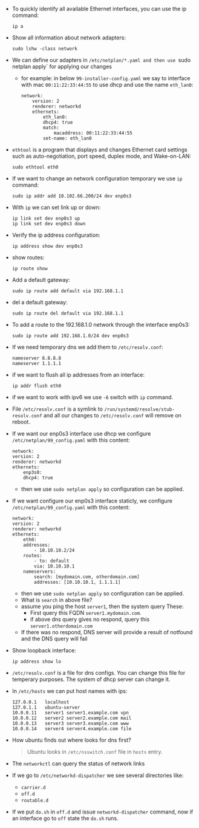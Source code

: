 * To quickly identify all available Ethernet interfaces, you can use the ip command:
	```
	ip a
	```

* Show all information about network adapters:
	```
	sudo lshw -class network
	```

* We can define our adapters in `/etc/netplan/*.yaml and then use `sudo netplan apply` 
for applying our changes
  - for example: in below `99-installer-config.yaml` we say to interface with mac
   `00:11:22:33:44:55` to use dhcp and use the name `eth_lan0`:

	```
	network:
		version: 2
		renderer: networkd
		ethernets:
			eth_lan0:
			dhcp4: true
			match:
				macaddress: 00:11:22:33:44:55
			set-name: eth_lan0
	``` 

* `ethtool` is a program that displays and changes Ethernet card settings such as 
auto-negotiation, port speed, duplex mode, and Wake-on-LAN:
	```
	sudo ethtool eth0
	```

* If we want to change an network configuration temporary we use `ip` command:
	```
	sudo ip addr add 10.102.66.200/24 dev enp0s3
	```

* With `ip` we can set link up or down:
	```
	ip link set dev enp0s3 up
	ip link set dev enp0s3 down
	```

* Verify the ip address configuration:
	```
	ip address show dev enp0s3
	```

* show routes:
	```
	ip route show
	```

* Add a default gateway:
	```
	sudo ip route add default via 192.168.1.1
	```

* del a default gateway:
	```
	sudo ip route del default via 192.168.1.1
	```

* To add a route to the 192.168.1.0 network through the interface enp0s3:
	```
	sudo ip route add 192.168.1.0/24 dev enp0s3
	```

* If we need temporary dns we add them to `/etc/resolv.conf`:
	```
	nameserver 8.8.8.8
	nameserver 1.1.1.1
	```

* if we want to flush all ip addresses from an interface:
	```
	ip addr flush eth0
	```

* if we want to work with ipv6 we use `-6` switch with `ip` command.

* File `/etc/resolv.conf` is a symlink to `/run/systemd/resolve/stub-resolv.conf`
and all our changes to `/etc/resolv.conf` will remove on reboot.

* If we want our enp0s3 interface use dhcp we configure 
`/etc/netplan/99_config.yaml` with this content:
	```
	network:
	version: 2
	renderer: networkd
	ethernets:
		enp3s0:
		dhcp4: true
	```
  - then we use `sudo netplan apply` so configuration can be applied.

* If we want configure our enp0s3 interface staticly, we configure
`/etc/netplan/99_config.yaml` with this content:
	```
	network:
	version: 2
	renderer: networkd
	ethernets:
		eth0:
		addresses:
			- 10.10.10.2/24
		routes:
			- to: default
			via: 10.10.10.1
		nameservers:
			search: [mydomain.com, otherdomain.com]
			addresses: [10.10.10.1, 1.1.1.1]
	```
  - then we use `sudo netplan apply` so configuration can be applied.
  - What is `search` in above file?
   - assume you ping the host `server1`, then the system query These:
      - First query this FQDN `server1.mydomain.com`.
	  - if above dns query gives no respond, query this `server1.otherdomain.com`
   - If there was no respond, DNS server will provide a result of notfound and
     the DNS query will fail

* Show loopback interface:
	```
	ip address show lo
	```

* `/etc/resolv.conf` is a file for dns configs. You can change this file for temperary purposes. The system of dhcp server can change it.

* In `/etc/hosts` we can put host names with ips:
	```
	127.0.0.1   localhost
	127.0.1.1   ubuntu-server
	10.0.0.11   server1 server1.example.com vpn
	10.0.0.12   server2 server2.example.com mail
	10.0.0.13   server3 server3.example.com www
	10.0.0.14   server4 server4.example.com file
	```

* How ubuntu finds out where looks for dns first?
	> Ubuntu looks in `/etc/nsswitch.conf` file in `hosts` entry.


* The `networkctl` can query the status of network links


* If we go to `/etc/networkd-dispatcher` we see several directories like:
	- `carrier.d`
	- `off.d`
	- `routable.d`
* If we put `do.sh` in `off.d` and issue `networkd-dispatcher` command,
 now if an interface go to `off` state the `do.sh` runs.